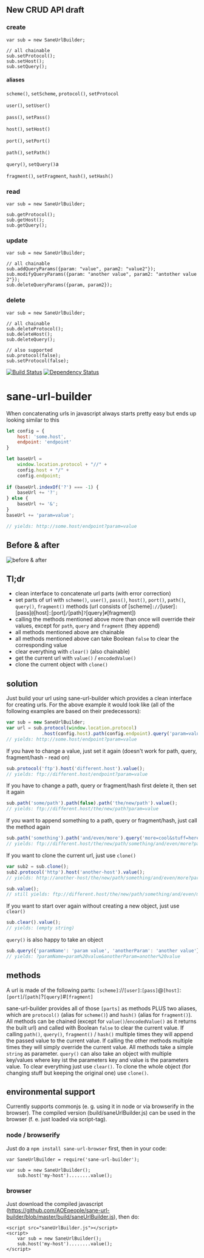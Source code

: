 ## New CRUD API draft

### create
```
var sub = new SaneUrlBuilder;

// all chainable
sub.setProtocol();
sub.setHost();
sub.setQuery();
```

#### aliases
`scheme()`, `setScheme`, `protocol()`, `setProtocol`

`user()`, `setUser()`

`pass()`, `setPass()` 

`host()`, `setHost()`

`port()`, `setPort()`

`path()`, `setPath()`

`query()`, `setQuery()`a

`fragment()`, `setFragment`, `hash()`, `setHash()`

### read
```
var sub = new SaneUrlBuilder;

sub.getProtocol();
sub.getHost();
sub.getQuery();
```

### update
```
var sub = new SaneUrlBuilder;

// all chainable
sub.addQueryParams({param: "value", param2: "value2"});
sub.modifyQueryParams({param: "another value", param2: "antother value 2"});
sub.deleteQueryParams({param, param2});
```

### delete
```
var sub = new SaneUrlBuilder;

// all chainable
sub.deleteProtocol();
sub.deleteHost();
sub.deleteQuery();

// also supported
sub.protocol(false);
sub.setProtocol(false);
```


[![Build Status](https://travis-ci.org/AOEpeople/sane-url-builder.svg?branch=master)](https://travis-ci.org/AOEpeople/sane-url-builder)
[![Dependency Status](https://www.versioneye.com/user/projects/56f2657e35630e003e0a8018/badge.svg?style=flat)](https://www.versioneye.com/user/projects/56f2657e35630e003e0a8018)
# sane-url-builder

When concatenating urls in javascript always starts pretty easy but ends up looking similar to this
```javascript
let config = {
    host: 'some.host',
    endpoint: 'endpoint'
}

let baseUrl =
    window.location.protocol + "//" +
    config.host + "/" +
    config.endpoint;
    
if (baseUrl.indexOf('?') === -1) {
    baseUrl += '?';
} else {
    baseUrl += '&';
}
baseUrl += 'param=value';

// yields: http://some.host/endpoint?param=value
```
## Before & after
![before & after](http://i.imgur.com/gnCygiK.png)

## Tl;dr
* clean interface to concatenate url parts (with error correction)
* set parts of url with `scheme()`, `user()`, `pass()`, `host()`, `port()`, `path()`, `query()`, `fragment()` methods (url consists of [scheme]`://`[user]`:`[pass]`@`[host]`:`[port]`/`[path]`?`[query]`#`[fragment])
* calling the methods mentioned above more than once will override their values, except for `path`, `query` and `fragment` (they append)
* all methods mentioned above are chainable
* all methods mentioned above can take Boolean `false` to clear the corresponding value
* clear everything with `clear()` (also chainable)
* get the current url with `value()` / `encodedValue()`
* clone the current object with `clone()`

## solution
Just build your url using sane-url-builder which provides a clean interface for creating urls. For the above example it would look like (all of the following examples are based on their predecessors):

```javascript
var sub = new SaneUrlBuilder;
var url = sub.protocol(window.location.protocol)
             .host(config.host).path(config.endpoint).query('param=value').value();
// yields: http://some.host/endpoint?param=value
```

If you have to change a value, just set it again (doesn't work for path, query, fragment/hash - read on)
```javascript
sub.protocol('ftp').host('different.host').value();
// yields: ftp://different.host/endpoint?param=value
```

If you have to change a path, query or fragment/hash first delete it, then set it again
```javascript
sub.path('some/path').path(false).path('the/new/path').value();
// yields: ftp://different.host/the/new/path?param=value
```

If you want to append something to a path, query or fragment/hash, just call the method again
```javascript
sub.path('something').path('and/even/more').query('more=cool&stuff=here').value();
// yields: ftp://different.host/the/new/path/something/and/even/more?param=value&more=cool&stuff=here
```
If you want to clone the current url, just use `clone()`
```javascript
var sub2 = sub.clone();
sub2.protocol('http').host('another-host').value();
// yields: http://another-host/the/new/path/something/and/even/more?param=value&more=cool&stuff=here

sub.value();
// still yields: ftp://different.host/the/new/path/something/and/even/more?param=value&more=cool&stuff=here
```

If you want to start over again without creating a new object, just use `clear()`
```javascript
sub.clear().value();
// yields: (empty string)
```

`query()` is also happy to take an object
```javascript
sub.query({'paramName': 'param value', 'anotherParam': 'another value'}).encodedValue();
// yields: ?paramName=param%20value&anotherParam=another%20value
```

## methods
A url is made of the following parts:
`[scheme]`://`[user]`:`[pass]`@`[host]`:`[port]`/`[path]`?`[query]`#`[fragment]`

sane-url-builder provides all of those `[parts]` as methods PLUS two aliases, which are `protocol()` (alias for `scheme()`) and `hash()` (alias for `fragment()`). All methods can be chained (except for `value()`/`encodedValue()` as it returns the built url) and called with Boolean `false` to clear the current value. If calling `path()`, `query()`, `fragment()` / `hash()` multiple times they will append the passed value to the current value. If calling the other methods multiple times they will simply override the current value. All methods take a simple `string` as parameter. `query()` can also take an object with multiple key/values where key ist the parameters key and value is the parameters value. To clear everything just use `clear()`. To clone the whole object (for changing stuff but keeping the original one) use `clone()`.

## environmental support
Currently supports commonjs (e. g. using it in node or via browserify in the browser). The compiled version (build/saneUrlBuilder.js) can be used in the browser (f. e. just loaded via script-tag).

### node / browserify
Just do a `npm install sane-url-browser` first, then in your code:
```
var SaneUrlBuilder = require('sane-url-builder');

var sub = new SaneUrlBuilder();
    sub.host('my-host')........value();
```

### browser
Just download the compiled javascript (https://github.com/AOEpeople/sane-url-builder/blob/master/build/saneUrlBuilder.js), then do:
```
<script src="saneUrlBuilder.js"></script>
<script>
    var sub = new SaneUrlBuilder();
    sub.host('my-host')........value();
</script>
```

